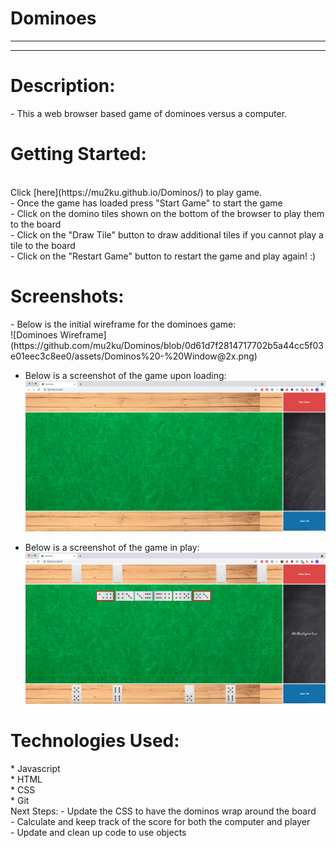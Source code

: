 # Dominoes
***
***
<h1>Description:</h1>
- This a web browser based game of dominoes versus a computer.
<h1>Getting Started:</h1></br>
Click [here](https://mu2ku.github.io/Dominos/) to play game.</br>
- Once the game has loaded press "Start Game" to start the game</br>
- Click on the domino tiles shown on the bottom of the browser to play them to the board</br>
- Click on the "Draw Tile" button to draw additional tiles if you cannot play a tile to the board</br>
- Click on the "Restart Game" button to restart the game and play again! :)</br>
<h1>Screenshots:</h1>
- Below is the initial wireframe for the dominoes game:</br>
  ![Dominoes Wireframe](https://github.com/mu2ku/Dominos/blob/0d61d7f2814717702b5a44cc5f03e01eec3c8ee0/assets/Dominos%20-%20Window@2x.png)</br>

- Below is a screenshot of the game upon loading:</br>
  ![Initial Game](https://github.com/mu2ku/Dominos/blob/0d61d7f2814717702b5a44cc5f03e01eec3c8ee0/assets/empty%20game%20board.png)</br>

- Below is a screenshot of the game in play:</br>
  ![Game in play](https://github.com/mu2ku/Dominos/blob/0d61d7f2814717702b5a44cc5f03e01eec3c8ee0/assets/game%20board%20in%20play.png)</br>
<h1>Technologies Used:</h1>
* Javascript </br>
* HTML </br>
* CSS </br>
* Git </br>
Next Steps:
- Update the CSS to have the dominos wrap around the board </br>
- Calculate and keep track of the score for both the computer and player </br>
- Update and clean up code to use objects </br>


